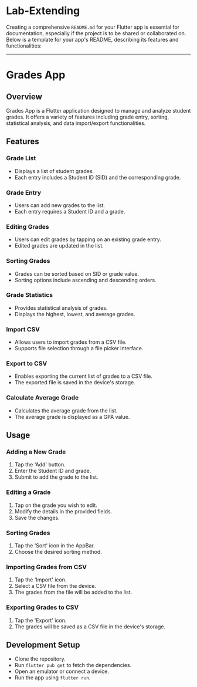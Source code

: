 # Lab-Extending


Creating a comprehensive `README.md` for your Flutter app is essential for documentation, especially if the project is to be shared or collaborated on. Below is a template for your app's README, describing its features and functionalities:

---

# Grades App

## Overview
Grades App is a Flutter application designed to manage and analyze student grades. It offers a variety of features including grade entry, sorting, statistical analysis, and data import/export functionalities.

## Features

### Grade List
- Displays a list of student grades.
- Each entry includes a Student ID (SID) and the corresponding grade.

### Grade Entry
- Users can add new grades to the list.
- Each entry requires a Student ID and a grade.

### Editing Grades
- Users can edit grades by tapping on an existing grade entry.
- Edited grades are updated in the list.

### Sorting Grades
- Grades can be sorted based on SID or grade value.
- Sorting options include ascending and descending orders.

### Grade Statistics
- Provides statistical analysis of grades.
- Displays the highest, lowest, and average grades.

### Import CSV
- Allows users to import grades from a CSV file.
- Supports file selection through a file picker interface.

### Export to CSV
- Enables exporting the current list of grades to a CSV file.
- The exported file is saved in the device's storage.

### Calculate Average Grade
- Calculates the average grade from the list.
- The average grade is displayed as a GPA value.

## Usage

### Adding a New Grade
1. Tap the 'Add' button.
2. Enter the Student ID and grade.
3. Submit to add the grade to the list.

### Editing a Grade
1. Tap on the grade you wish to edit.
2. Modify the details in the provided fields.
3. Save the changes.

### Sorting Grades
1. Tap the 'Sort' icon in the AppBar.
2. Choose the desired sorting method.

### Importing Grades from CSV
1. Tap the 'Import' icon.
2. Select a CSV file from the device.
3. The grades from the file will be added to the list.

### Exporting Grades to CSV
1. Tap the 'Export' icon.
2. The grades will be saved as a CSV file in the device's storage.

## Development Setup

- Clone the repository.
- Run `flutter pub get` to fetch the dependencies.
- Open an emulator or connect a device.
- Run the app using `flutter run`.

